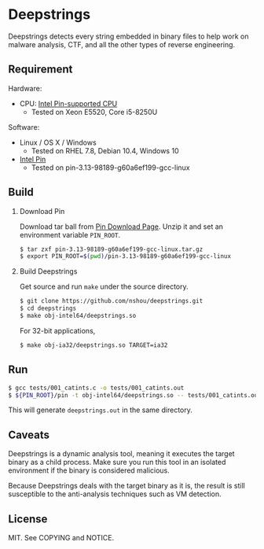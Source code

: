 # Deepstrings

Deepstrings detects every string embedded in binary files to help work on malware analysis, CTF, and all the other types of reverse engineering.

## Requirement

Hardware:
- CPU: [Intel Pin-supported CPU](https://software.intel.com/en-us/articles/pin-a-binary-instrumentation-tool-faq)
  - Tested on Xeon E5520, Core i5-8250U

Software:
- Linux / OS X / Windows
  - Tested on RHEL 7.8, Debian 10.4, Windows 10
- [Intel Pin](https://software.intel.com/en-us/articles/pin-a-dynamic-binary-instrumentation-tool)
  - Tested on pin-3.13-98189-g60a6ef199-gcc-linux

## Build

1. Download Pin

   Download tar ball from [Pin Download Page](https://software.intel.com/en-us/articles/pin-a-binary-instrumentation-tool-downloads). Unzip it and set an environment variable `PIN_ROOT`.

   ```bash
   $ tar zxf pin-3.13-98189-g60a6ef199-gcc-linux.tar.gz
   $ export PIN_ROOT=$(pwd)/pin-3.13-98189-g60a6ef199-gcc-linux
   ```

2. Build Deepstrings

   Get source and run `make` under the source directory.

   ```bash
   $ git clone https://github.com/nshou/deepstrings.git
   $ cd deepstrings
   $ make obj-intel64/deepstrings.so
   ```

   For 32-bit applications,

   ```bash
   $ make obj-ia32/deepstrings.so TARGET=ia32
   ```

## Run

```bash
$ gcc tests/001_catints.c -o tests/001_catints.out
$ ${PIN_ROOT}/pin -t obj-intel64/deepstrings.so -- tests/001_catints.out
```

This will generate `deepstrings.out` in the same directory.

## Caveats

Deepstrings is a dynamic analysis tool, meaning it executes the target binary as a child process. Make sure you run this tool in an isolated environment if the binary is considered malicious.

Because Deepstrings deals with the target binary as it is, the result is still susceptible to the anti-analysis techniques such as VM detection.

## License

MIT. See COPYING and NOTICE.
